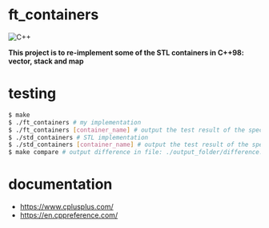 # ft_containers

<img align="" alt="C++" src="https://img.shields.io/badge/c++-%2300599C.svg?style=for-the-badge&logo=c%2B%2B&logoColor=white" />

**This project is to re-implement some of the STL containers in C++98: vector, stack and map**

# testing

```bash
$ make
$ ./ft_containers # my implementation
$ ./ft_containers [container_name] # output the test result of the specific container
$ ./std_containers # STL implementation
$ ./std_containers [container_name] # output the test result of the specific container
$ make compare # output difference in file: ./output_folder/difference.txt
```


# documentation
* https://www.cplusplus.com/
* https://en.cppreference.com/
